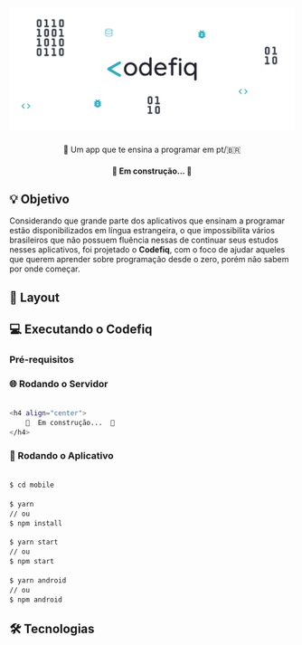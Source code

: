 <h1 align="center">
  <img alt="Codefiq" title="#Codefiq" src="./mobile/src/assets/images/banner.png" />
</h1>

<p align="center">📱 Um app que te ensina a programar em pt/🇧🇷</p>

<h4 align="center"> 
	🚧  Em construção...  🚧
</h4>

## 💡 Objetivo

Considerando que grande parte dos aplicativos que ensinam a programar estão disponibilizados em língua estrangeira, o que impossibilita vários brasileiros que não possuem fluência nessas de continuar seus estudos nesses aplicativos,
foi projetado o <strong>Codefiq</strong>, com o foco de ajudar aqueles que querem aprender sobre programação desde o zero, porém não sabem por onde começar.

## 🎨 Layout

## 💻 Executando o Codefiq

### Pré-requisitos

### 🌐 Rodando o Servidor

```bash

<h4 align="center"> 
	🚧  Em construção...  🚧
</h4>

```
### 📱 Rodando o Aplicativo

```bash

$ cd mobile

$ yarn
// ou
$ npm install

$ yarn start
// ou
$ npm start

$ yarn android
// ou 
$ npm android

```

## 🛠️ Tecnologias
